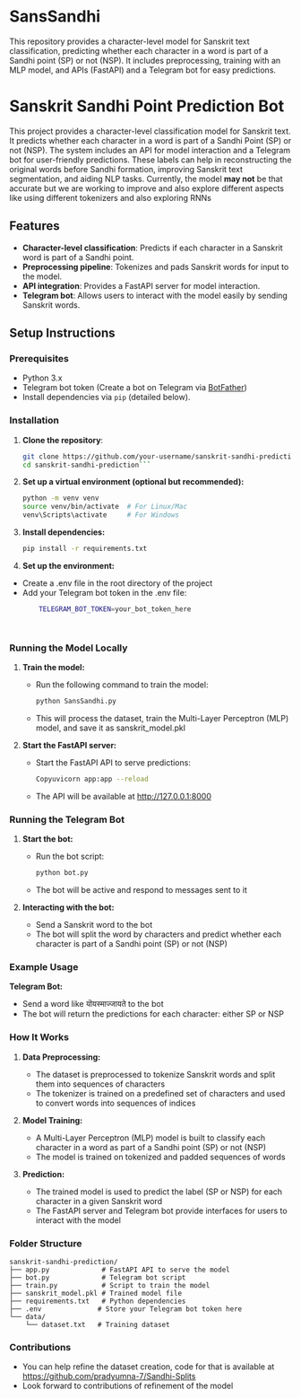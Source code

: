 # SansSandhi
This repository provides a character-level model for Sanskrit text classification, predicting whether each character in a word is part of a Sandhi point (SP) or not (NSP). It includes preprocessing, training with an MLP model, and APIs (FastAPI) and a Telegram bot for easy predictions.

# Sanskrit Sandhi Point Prediction Bot

This project provides a character-level classification model for Sanskrit text. It predicts whether each character in a word is part of a Sandhi Point (SP) or not (NSP). The system includes an API for model interaction and a Telegram bot for user-friendly predictions. These labels can help in reconstructing the original words before Sandhi formation, improving Sanskrit text segmentation, and aiding NLP tasks.
Currently, the model **may not** be that accurate but we are working to improve and also explore different aspects like using different tokenizers and also exploring RNNs

## Features
- **Character-level classification**: Predicts if each character in a Sanskrit word is part of a Sandhi point.
- **Preprocessing pipeline**: Tokenizes and pads Sanskrit words for input to the model.
- **API integration**: Provides a FastAPI server for model interaction.
- **Telegram bot**: Allows users to interact with the model easily by sending Sanskrit words.

## Setup Instructions

### Prerequisites

- Python 3.x
- Telegram bot token (Create a bot on Telegram via [BotFather](https://core.telegram.org/bots#botfather))
- Install dependencies via `pip` (detailed below).

### Installation

1. **Clone the repository**:
   ```bash
   git clone https://github.com/your-username/sanskrit-sandhi-prediction.git
   cd sanskrit-sandhi-prediction```


2. **Set up a virtual environment (optional but recommended):**
    ```bash
    python -m venv venv
    source venv/bin/activate  # For Linux/Mac
    venv\Scripts\activate     # For Windows

3. **Install dependencies:**
    ```bash
    pip install -r requirements.txt

4. **Set up the environment:**

 - Create a .env file in the root directory of the project
 - Add your Telegram bot token in the .env file:
    ```bash 
        TELEGRAM_BOT_TOKEN=your_bot_token_here




### Running the Model Locally

1. **Train the model:**

   - Run the following command to train the model:
       ```bash
       python SansSandhi.py

   - This will process the dataset, train the Multi-Layer Perceptron (MLP) model, and save it as sanskrit_model.pkl


2. **Start the FastAPI server:**

   - Start the FastAPI API to serve predictions:
       ```bash
       Copyuvicorn app:app --reload

   - The API will be available at http://127.0.0.1:8000



### Running the Telegram Bot

1. **Start the bot:**

   - Run the bot script:
       ```bash
       python bot.py

   - The bot will be active and respond to messages sent to it


2. **Interacting with the bot:**

   - Send a Sanskrit word to the bot
   - The bot will split the word by characters and predict whether each character is part of a Sandhi point (SP) or not (NSP)



### Example Usage

**Telegram Bot:**

   - Send a word like यॊयस्माज्जायते to the bot
   - The bot will return the predictions for each character: either SP or NSP



### How It Works

1. **Data Preprocessing:**

   - The dataset is preprocessed to tokenize Sanskrit words and split them into sequences of characters
   - The tokenizer is trained on a predefined set of characters and used to convert words into sequences of indices


2. **Model Training:**

   - A Multi-Layer Perceptron (MLP) model is built to classify each character in a word as part of a Sandhi point (SP) or not (NSP)
   - The model is trained on tokenized and padded sequences of words


3. **Prediction:**

   - The trained model is used to predict the label (SP or NSP) for each character in a given Sanskrit word
   - The FastAPI server and Telegram bot provide interfaces for users to interact with the model



### Folder Structure
    sanskrit-sandhi-prediction/
    ├── app.py             # FastAPI API to serve the model
    ├── bot.py             # Telegram bot script
    ├── train.py           # Script to train the model
    ├── sanskrit_model.pkl # Trained model file
    ├── requirements.txt   # Python dependencies
    ├── .env              # Store your Telegram bot token here
    └── data/
        └── dataset.txt   # Training dataset

### Contributions
   - You can help refine the dataset creation, code for that is available at https://github.com/pradyumna-7/Sandhi-Splits
   - Look forward to contributions of refinement of the model 


